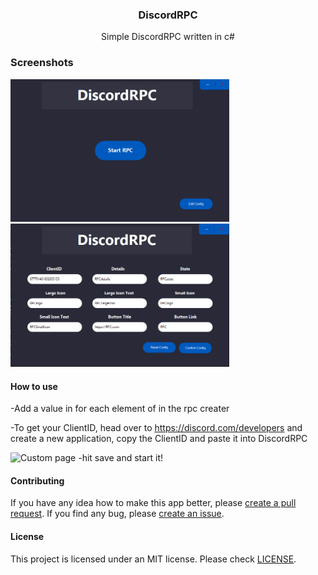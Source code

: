 <div><h3 align="center">DiscordRPC</h3></div>
<p align="center">Simple DiscordRPC written in c#</p>
<p align="center">
</p>

### Screenshots
<p float="left">
  <img alt="Main page" src="assets/NVIDIA_Share_7otGU7qT3o.png" width="350"/>
  <img alt="Custom page" src="assets/NVIDIA_Share_UAqp0CD1UK.png" width="350"/>
</p>

#### How to use
-Add a value in for each element of in the rpc creater

-To get your ClientID, head over to https://discord.com/developers and create a new application, copy the ClientID and paste it into DiscordRPC

<img alt="Custom page" src="assets/NVIDIA_Share_aKy4A3J9AP.gif" />
-hit save and start it!

#### Contributing
If you have any idea how to make this app better, please [create a pull request](https://github.com/JaredWestley/DiscordRPC/compare). If you find any bug, please [create an issue](https://github.com/JaredWestley/DiscordRPC/issues/new).

#### License
This project is licensed under an MIT license. Please check [LICENSE](LICENSE).
